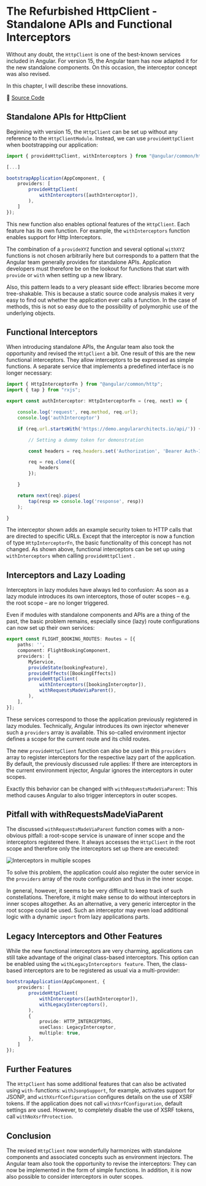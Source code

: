 # The Refurbished HttpClient - Standalone APIs and Functional Interceptors

Without any doubt, the `HttpClient` is one of the best-known services included in Angular. For version 15, the Angular team has now adapted it for the new standalone components. On this occasion, the interceptor concept was also revised.

In this chapter, I will describe these innovations. 

📂 [Source Code](https://github.com/manfredsteyer/standalone-example-cli.git)


## Standalone APIs for HttpClient

Beginning with version 15, the `HttpClient` can be set up without any reference to the `HttpClientModule`. Instead, we can use `provideHttpClient` when bootstrapping our application:

```typescript
import { provideHttpClient, withInterceptors } from "@angular/common/http";

[...]

bootstrapApplication(AppComponent, {
	providers: [
		provideHttpClient(
			withInterceptors([authInterceptor]),
		),
	]
});
```

This new function also enables optional features of the `HttpClient`. Each feature has its own function. For example, the `withInterceptors` function enables support for Http Interceptors.

The combination of a `provideXYZ` function and several optional `withXYZ` functions is not chosen arbitrarily here but corresponds to a pattern that the Angular team generally provides for standalone APIs. Application developers must therefore be on the lookout for functions that start with `provide` or `with` when setting up a new library.

Also, this pattern leads to a very pleasant side effect: libraries become more tree-shakable. This is because a static source code analysis makes it very easy to find out whether the application ever calls a function. In the case of methods, this is not so easy due to the possibility of polymorphic use of the underlying objects.

## Functional Interceptors

When introducing standalone APIs, the Angular team also took the opportunity and revised the `HttpClient` a bit. One result of this are the new functional interceptors. They allow interceptors to be expressed as simple functions. A separate service that implements a predefined interface is no longer necessary:

```typescript
import { HttpInterceptorFn } from "@angular/common/http";
import { tap } from "rxjs";

export const authInterceptor: HttpInterceptorFn = (req, next) => {

	console.log('request', req.method, req.url);
	console.log('authInterceptor')

	if (req.url.startsWith('https://demo.angulararchitects.io/api/')) {

		// Setting a dummy token for demonstration

		const headers = req.headers.set('Authorization', 'Bearer Auth-1234567');

		req = req.clone({
			headers
		});

	}

	return next(req).pipes(
		tap(resp => console.log('response', resp))
	);

}
```

The interceptor shown adds an example security token to HTTP calls that are directed to specific URLs. Except that the interceptor is now a function of type `HttpInterceptorFn`, the basic functionality of this concept has not changed. As shown above, functional interceptors can be set up using `withInterceptors` when calling `provideHttpClient` .

## Interceptors and Lazy Loading

Interceptors in lazy modules have always led to confusion: As soon as a lazy module introduces its own interceptors, those of outer scopes – e.g. the root scope – are no longer triggered.

Even if modules with standalone components and APIs are a thing of the past, the basic problem remains, especially since (lazy) route configurations can now set up their own services:

```typescript 
export const FLIGHT_BOOKING_ROUTES: Routes = [{
	paths: '',
	component: FlightBookingComponent,
	providers: [
		MyService,
		provideState(bookingFeature),
		provideEffects([BookingEffects])
		provideHttpClient(
			withInterceptors([bookingInterceptor]),
			withRequestsMadeViaParent(),
		),
	],
}];
```

These services correspond to those the application previously registered in lazy modules. Technically, Angular introduces its own injector whenever such a `providers` array is available. This so-called environment injector defines a scope for the current route and its child routes.

The new `provideHttpClient` function can also be used in this `providers` array to register interceptors for the respective lazy part of the application. By default, the previously discussed rule applies: If there are interceptors in the current environment injector, Angular ignores the interceptors in outer scopes.

Exactly this behavior can be changed with `withRequestsMadeViaParent`: This method causes Angular to also trigger interceptors in outer scopes.

## Pitfall with withRequestsMadeViaParent

The discussed `withRequestsMadeViaParent` function comes with a non-obvious pitfall: a root-scope service is unaware of inner scope and the interceptors registered there. It always accesses the `HttpClient` in the root scope and therefore only the interceptors set up there are executed:

![Interceptors in multiple scopes](images/scopes.png)

To solve this problem, the application could also register the outer service in the `providers` array of the route configuration and thus in the inner scope.

In general, however, it seems to be very difficult to keep track of such constellations. Therefore, it might make sense to do without interceptors in inner scopes altogether. As an alternative, a very generic interceptor in the root scope could be used. Such an interceptor may even load additional logic with a dynamic `import` from lazy applications parts.

## Legacy Interceptors and Other Features

While the new functional interceptors are very charming, applications can still take advantage of the original class-based interceptors. This option can be enabled using the `withLegacyInterceptors feature`. Then, the class-based interceptors are to be registered as usual via a multi-provider:

```typescript
bootstrapApplication(AppComponent, {
	providers: [
		provideHttpClient(
			withInterceptors([authInterceptor]),
			withLegacyInterceptors(),
		),
		{
			provide: HTTP_INTERCEPTORS,
			useClass: LegacyInterceptor,
			multiple: true,
		},
	]
});
```

## Further Features

The `HttpClient` has some additional features that can also be activated using `with-`functions: `withJsonpSupport`, for example, activates support for JSONP, and `withXsrfConfiguration` configures details on the use of XSRF tokens. If the application does not call `withXsrfConfiguration`, default settings are used. However, to completely disable the use of XSRF tokens, call `withNoXsrfProtection`.

## Conclusion

The revised `HttpClient` now wonderfully harmonizes with standalone components and associated concepts such as environment injectors. The Angular team also took the opportunity to revise the interceptors: They can now be implemented in the form of simple functions. In addition, it is now also possible to consider interceptors in outer scopes.
